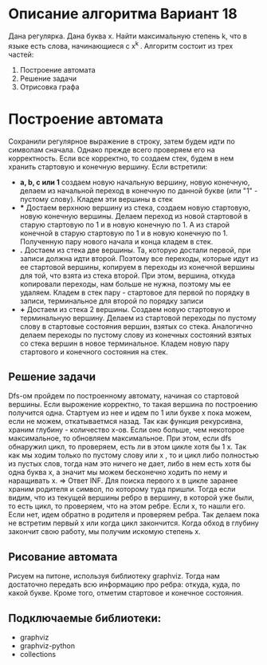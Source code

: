﻿# Описание алгоритма Вариант 18
Дана регулярка. Дана буква x. Найти максимальную степень k, что в языке есть слова, начинающиеся с x<sup>k </sup>.
Алгоритм состоит из трех частей:

 1. Построение автомата
 2. Решение задачи
 3. Отрисовка графа

# Построение автомата
 Сохранили регулярное выражение в строку, затем будем идти по символам сначала. 
Однако прежде всего проверяем его на корректность. Если все корректно, то создаем стек, будем в нем хранить стартовую  и конечную вершину. Если встретили: 
 - **a, b, c или 1** создаем новую начальную вершину, новую конечную, делаем из начальной переход в конечную по данной букве (или "1" - пустому слову). Кладем эти вершины в стек
 - **\*** Достаем верхнюю вершину из стека, создаем новую стартовую, новую конечную вершины. Делаем переход из новой стартовой в старую стартовую по 1 и в новую конечную по 1. А из старой конечной в старую стартовую по 1 и в новую конечную по 1. Полученную пару нового начала и конца кладем в стек.
 - **.** Достаем из стека две вершины. Та, которую достали первой, при записи должна идти второй. Поэтому все переходы, которые идут из ее стартовой вершины, копируем в переходы из конечной вершины для той, что взята из стека второй.  При этом, вершина, откуда копировали переходы, нам больше не нужна, поэтому мы ее удаляем. Кладем в стек пару - стартовое для первой по порядку в записи, терминальное для второй по порядку записи
 - **+** Достаем из стека 2 вершины. Создаем новую стартовую и терминальную вершину. Делаем из стартовой переходы по пустому слову в стартовые состояния вершин, взятых со  стека. Аналогично делаем переходы по пустому слову из конечных состояний взятых со стека вершин в новое терминальное. Кладем новую пару стартового и конечного состояния на стек.
 

## Решение задачи
Dfs-ом пройдем по построенному автомату, начиная со стартовой вершины. Если вырожение корректно, то такая вершина по построению получится одна. Стартуем из нее и идем по 1 или букве x пока можем, если не можем, откатываетмся назад. Так как функция рекурсивна, храним глубину - количество x-ов. Если оно больше, чем некоторое максимальное, то обновляем максимальное. При этом, если dfs обнаружил цикл, то проверяем, есть ли в этом цикле хотя бы 1 x. Так как мы ходим только по пустому слову или x , то и цикл либо полностью из пустых слов, тогда нам это ничего не дает, либо в нем есть хотя бы одна буква x, а значит мы можем бесконечно ходить по нему и наращивать x. => Ответ INF. Для поиска первого х в цикле заранее храним родителя и  символ, по которому туда пришли. Тогда если видим, что из текущей вершины ребро в вершину, в которой уже были, то есть цикл, то проверяем, что на этом ребре. Если х, то нашли его. Если нет, идем обратно в родителя и проверяем ребра. Так делаем пока не встретим первый х или когда цикл закончится.
Когда обход в глубину закончит свою работу, мы получим искомую степень x. 
## Рисование автомата

Рисуем на питоне, используя библиотеку graphviz.
Тогда нам достаточно передать всю информацию про ребра: откуда, куда, по какой букве. Кроме того, отметим стартовое и конечное состояния.

## Подключаемые библиотеки:
 - graphviz 
 - graphviz-python 
 - collections
